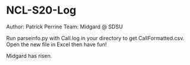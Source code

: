 # NCL-S20-Log

Author: Patrick Perrine
Team: Midgard @ SDSU

Run parseinfo.py with Call.log in your directory to get CallFormatted.csv.
Open the new file in Excel then have fun!

Midgard has risen.
